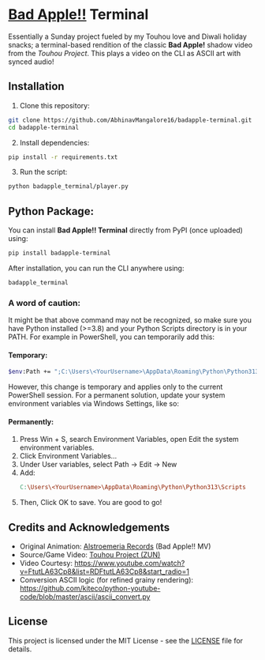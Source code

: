# [Bad Apple!!](https://www.youtube.com/watch?v=FtutLA63Cp8&list=RDFtutLA63Cp8&start_radio=1) Terminal

Essentially a Sunday project fueled by my Touhou love and Diwali holiday snacks; a terminal-based rendition of the classic **Bad Apple!** shadow video from the *Touhou Project*. This plays a video on the CLI as ASCII art with synced audio!

## Installation
1. Clone this repository:
   
```bash
git clone https://github.com/AbhinavMangalore16/badapple-terminal.git
cd badapple-terminal
``` 

2. Install dependencies:
```bash 
pip install -r requirements.txt
```

3. Run the script:
```bash
python badapple_terminal/player.py
```
## Python Package:
You can install **Bad Apple!! Terminal** directly from PyPI (once uploaded) using:
```bash 
pip install badapple-terminal
```

After installation, you can run the CLI anywhere using:
```bash
badapple_terminal
```
### A word of caution:
It might be that above command may not be recognized, so make sure you have Python installed (>=3.8) and your Python Scripts directory is in your PATH. For example in PowerShell, you can temporarily add this:
#### Temporary: 
```bash
$env:Path += ";C:\Users\<YourUsername>\AppData\Roaming\Python\Python313\Scripts"
```
However, this change is temporary and applies only to the current PowerShell session. For a permanent solution, update your system environment variables via Windows Settings, like so:

#### Permanently: 
1. Press Win + S, search Environment Variables, open Edit the system environment variables.
2. Click Environment Variables…
3. Under User variables, select Path → Edit → New
4. Add:
   ```makefile
   C:\Users\<YourUsername>\AppData\Roaming\Python\Python313\Scripts
   ```
5. Then, Click OK to save. You are good to go! 


## Credits and Acknowledgements

- Original Animation: [Alstroemeria Records](https://alst.net/) (Bad Apple!! MV)
- Source/Game Video: [Touhou Project (ZUN)](https://en.touhouwiki.net/wiki/ZUN)
- Video Courtesy: https://www.youtube.com/watch?v=FtutLA63Cp8&list=RDFtutLA63Cp8&start_radio=1
- Conversion ASCII logic (for refined grainy rendering): https://github.com/kiteco/python-youtube-code/blob/master/ascii/ascii_convert.py

## License

This project is licensed under the MIT License - see the [LICENSE](LICENSE) file for details.